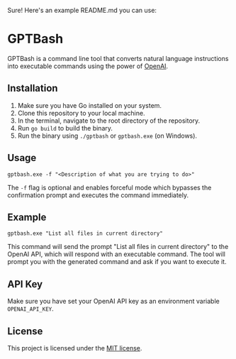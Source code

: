 Sure! Here's an example README.md you can use:

# GPTBash

GPTBash is a command line tool that converts natural language instructions into executable commands using the power of [OpenAI](https://openai.com/).

## Installation

1. Make sure you have Go installed on your system.
2. Clone this repository to your local machine.
3. In the terminal, navigate to the root directory of the repository.
4. Run `go build` to build the binary.
5. Run the binary using `./gptbash` or `gptbash.exe` (on Windows).

## Usage

```
gptbash.exe -f "<Description of what you are trying to do>"
```

The `-f` flag is optional and enables forceful mode which bypasses the confirmation prompt and executes the command immediately.

## Example

```
gptbash.exe "List all files in current directory"
```

This command will send the prompt "List all files in current directory" to the OpenAI API, which will respond with an executable command. The tool will prompt you with the generated command and ask if you want to execute it.

## API Key

Make sure you have set your OpenAI API key as an environment variable `OPENAI_API_KEY`.

## License

This project is licensed under the [MIT license](https://opensource.org/licenses/MIT).